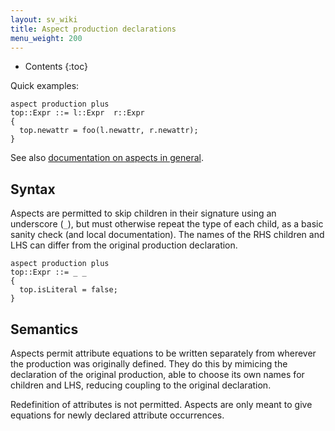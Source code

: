 ```yaml
---
layout: sv_wiki
title: Aspect production declarations
menu_weight: 200
---
```


* Contents
{:toc}

Quick examples:

```
aspect production plus
top::Expr ::= l::Expr  r::Expr
{
  top.newattr = foo(l.newattr, r.newattr);
}
```

See also [documentation on aspects in general](/silver/concepts/aspects/).

## Syntax

Aspects are permitted to skip children in their signature using an underscore (`_`), but must otherwise repeat the type of each child, as a basic sanity check (and local documentation).
The names of the RHS children and LHS can differ from the original production declaration.

```
aspect production plus
top::Expr ::= _ _
{
  top.isLiteral = false;
}
```

## Semantics

Aspects permit attribute equations to be written separately from wherever the production was originally defined.
They do this by mimicing the declaration of the original production, able to choose its own names for children and LHS, reducing coupling to the original declaration.

Redefinition of attributes is not permitted.
Aspects are only meant to give equations for newly declared attribute occurrences.


